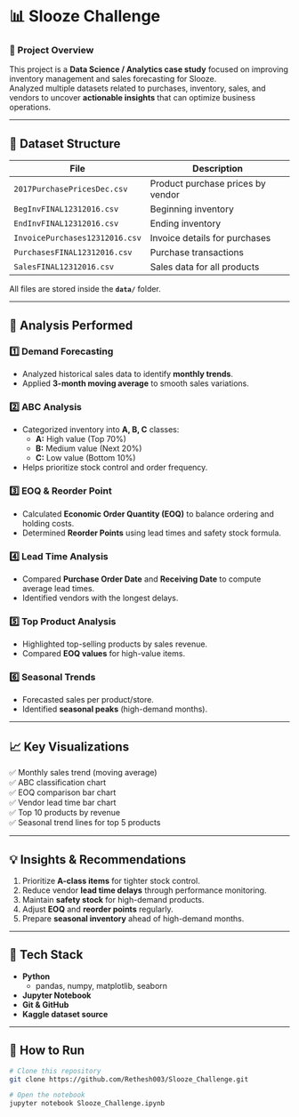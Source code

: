 # 📊 Slooze Challenge 

### 🧠 Project Overview  
This project is a **Data Science / Analytics case study** focused on improving inventory management and sales forecasting for Slooze.  
Analyzed multiple datasets related to purchases, inventory, sales, and vendors to uncover **actionable insights** that can optimize business operations.

---

## 📂 Dataset Structure  
| File | Description |
|------|--------------|
| `2017PurchasePricesDec.csv` | Product purchase prices by vendor |
| `BegInvFINAL12312016.csv` | Beginning inventory |
| `EndInvFINAL12312016.csv` | Ending inventory |
| `InvoicePurchases12312016.csv` | Invoice details for purchases |
| `PurchasesFINAL12312016.csv` | Purchase transactions |
| `SalesFINAL12312016.csv` | Sales data for all products |

All files are stored inside the **`data/`** folder.

---

## 🧾 Analysis Performed

### 1️⃣ Demand Forecasting
- Analyzed historical sales data to identify **monthly trends**.
- Applied **3-month moving average** to smooth sales variations.

### 2️⃣ ABC Analysis
- Categorized inventory into **A, B, C** classes:
  - **A:** High value (Top 70%)
  - **B:** Medium value (Next 20%)
  - **C:** Low value (Bottom 10%)
- Helps prioritize stock control and order frequency.

### 3️⃣ EOQ & Reorder Point
- Calculated **Economic Order Quantity (EOQ)** to balance ordering and holding costs.
- Determined **Reorder Points** using lead times and safety stock formula.

### 4️⃣ Lead Time Analysis
- Compared **Purchase Order Date** and **Receiving Date** to compute average lead times.
- Identified vendors with the longest delays.

### 5️⃣ Top Product Analysis
- Highlighted top-selling products by sales revenue.
- Compared **EOQ values** for high-value items.

### 6️⃣ Seasonal Trends
- Forecasted sales per product/store.
- Identified **seasonal peaks** (high-demand months).

---

## 📈 Key Visualizations
✅ Monthly sales trend (moving average)  
✅ ABC classification chart  
✅ EOQ comparison bar chart  
✅ Vendor lead time bar chart  
✅ Top 10 products by revenue  
✅ Seasonal trend lines for top 5 products  

---

## 💡 Insights & Recommendations
1. Prioritize **A-class items** for tighter stock control.  
2. Reduce vendor **lead time delays** through performance monitoring.  
3. Maintain **safety stock** for high-demand products.  
4. Adjust **EOQ** and **reorder points** regularly.  
5. Prepare **seasonal inventory** ahead of high-demand months.  

---

## 🧰 Tech Stack
- **Python**
  - pandas, numpy, matplotlib, seaborn  
- **Jupyter Notebook**
- **Git & GitHub**
- **Kaggle dataset source**

---

## 🚀 How to Run
```bash
# Clone this repository
git clone https://github.com/Rethesh003/Slooze_Challenge.git

# Open the notebook
jupyter notebook Slooze_Challenge.ipynb
